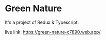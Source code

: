 # Green Nature <br/>

It's a project of Redux & Typescript. <br/>

live link: https://green-nature-c7890.web.app/
